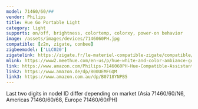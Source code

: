 ```yaml
---
model: 71460/60/##
vendor: Philips
title: Hue Go Portable Light
category: light
supports: on/off, brightness, colortemp, colorxy, power-on behavior
image: /assets/images/devices/7146060PH.jpg
compatible: [z2m, zigate, conbee]
zigbeemodel: ['LLC020']
zigatelink: https://zigate.fr/le-materiel-compatible-zigate/compatible/ampoulesconnecteswhiteambiancee27--
mlink: https://www2.meethue.com/en-us/p/hue-white-and-color-ambiance-go-portable-light/7146060PH
link: https://www.amazon.com/Philips-7146060PH-Hue-Compatible-Assistant/dp/B079TCRFC3
link2: https://www.amazon.de/dp/B00UEMFGQM
link3: https://www.amazon.com.au/dp/B0718YNPB5
---
```

Last two digits in nodel ID differ depending on market (Asia 71460/60/N6, Americas 71460/60/68, Europe 71460/60/PH)
